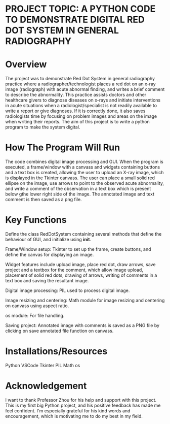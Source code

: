 # PROJECT TOPIC: A PYTHON CODE TO DEMONSTRATE DIGITAL RED DOT SYSTEM IN GENERAL RADIOGRAPHY

# Overview
The project was to demonstrate Red Dot System in general radiography practice where a radiographer/technologist places a red dot on an x-ray image (radiograph) with acute abnormal finding, and writes a brief comment to describe  the abnormality. This practice assists doctors and other healthcare givers to diagnose diseases on x-rays and initiate interventions in acute situations when a radiologist/specialist is not readily available to write a report or give diagnoses. If it is correctly done, it also saves radiologists time by focusing on problem images and areas on the image when writing their reports. 
The aim of this project is to write a python program to make the system digital. 

# How The Program Will Run
The code combines digital image processing and GUI. When the program is executed, a frame/window with a canvass and widgets containing buttons and a text box is created, allowing the user to upload an X-ray image, which is displayed in the Tkinter canvass. The user can place a small solid red ellipse on the image, use arrows to point to the observed acute abnormality, and write a comment of the observation in a text box which is present below gthe lower right side of the image. The annotated image and text comment is then saved as a png file.

# Key Functions
Define the class RedDotSystem containing several methods that define the behaviour of GUI, and initialize using __init__. 

Frame/Window setup: Tkinter to set up the frame, create buttons, and define the canvas for displaying an image.

Widget features include upload image, place red dot, draw arrows, save project and a textbox for the comment, which allow image upload, placement of solid red dots, drawing of arrows, writing of comments in a text box and saving the resultant image.

Digital image processing: PIL used to process digital image.

Image resizing and centering: Math module for image resizing and centering on canvass using aspect ratio. 

os module: For file handling.

Saving project: Annotated image with comments is saved as a PNG file by clicking on save annotated file function on canvass.

# Installations/Resources
Python VSCode
Tkinter
PIL
Math
os

# Acknowledgement
I want to thank Professor Zhou for his help and support with this project. This is my first big Python project, and his positive feedback has made me feel confident. I'm especially grateful for his kind words and encouragement, which is motivating me to do my best in my field.
